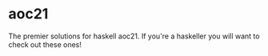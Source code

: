 # aoc21
  The premier solutions for haskell aoc21.
  If you're a haskeller you will want to check out these ones!
